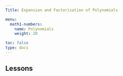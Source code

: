 ```yaml
---
Title: Expansion and Factorisation of Polynomials

menu:
  math1-numbers:
    name: Polynomials
    weight: 20

toc: false
type: docs
---
```


## Lessons
